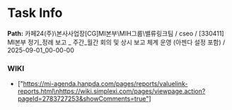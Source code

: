 # Task Info

**Path:** 카페24(주)\본사사업장\[CG]MI본부\MIH그룹\밸류링크팀 / cseo / [330411] MI본부 정기_정례 보고 _ 주간_월간 회의 및 상시 보고 체계 운영 (아젠다 설정 포함) / 2025-09-01_00-00-00

### WIKI
- ["https://mi-agenda.hanpda.com/pages/reports/valuelink-reports.html\nhttps://wiki.simplexi.com/pages/viewpage.action?pageId=2783727253&showComments=true"]

